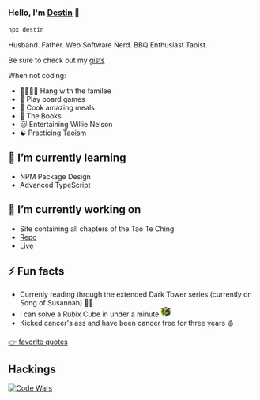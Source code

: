 ### Hello, I'm [Destin](https://destin.io) 👋

```sh
npx destin
```

Husband. Father. Web Software Nerd. BBQ Enthusiast Taoist.

Be sure to check out my [gists](https://gist.github.com/destinio)

When not coding:
- 👨‍👩‍👦‍👦 Hang with the familee
- 🎲 Play board games
- 🍝 Cook amazing meals
- 📖 The Books
- 🐱 Entertaining Willie Nelson
- ☯️ Practicing [Taoism](https://en.wikipedia.org/wiki/Taoism)

## 🌱 I’m currently learning
- NPM Package Design
- Advanced TypeScript

## 🔭 I’m currently working on
- Site containing all chapters of the Tao Te Ching
- [Repo](https://github.com/destinio/Tao)
- [Live](https://tao.destin.io/)

## ⚡️ Fun facts
- Currenly reading through the extended Dark Tower series (currently on Song of Susannah) 🤰🏿
- I can solve a Rubix Cube in under a minute <img src='/cube.png' height='20px' alt='Rubix Cube Image' />
- Kicked cancer's ass and have been cancer free for three years 🩸

[👉 favorite quotes](https://github.com/destinio/quotes)

## Hackings

<a href="https://www.codewars.com/users/destinio" rel="Code Wars">![Code Wars](https://www.codewars.com/users/destinio/badges/small)</a>
